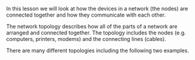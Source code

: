 In this lesson we will look at how the devices in a network (the nodes) are connected together and how they communicate with each other.

The network topology describes how all of the parts of a network are arranged and connected together. The topology includes the nodes (e.g. computers, printers, modems) and the connecting lines (cables).

There are many different topologies including the following two examples.